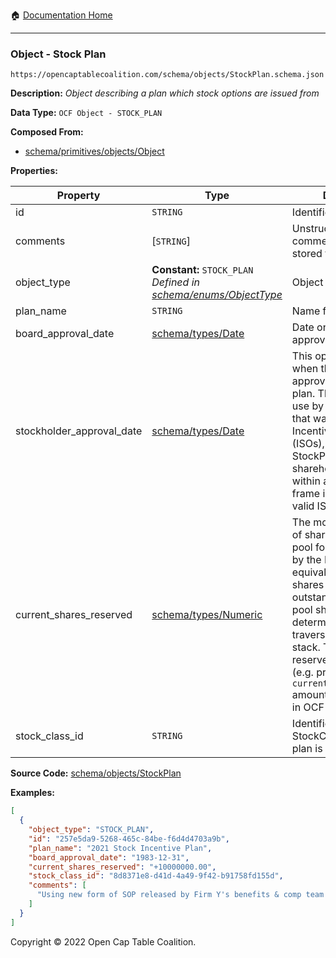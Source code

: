 :house: [Documentation Home](https://naveedn.github.io/Open-Cap-Format-OCF)

---

### Object - Stock Plan

`https://opencaptablecoalition.com/schema/objects/StockPlan.schema.json`

**Description:** _Object describing a plan which stock options are issued from_

**Data Type:** `OCF Object - STOCK_PLAN`

**Composed From:**

- [schema/primitives/objects/Object](https://naveedn.github.io/Open-Cap-Format-OCF/schema/primitives/objects/Object)

**Properties:**

| Property                  | Type                                                                                                                                         | Description                                                                                                                                                                                                                                                                                                                              | Required   |
| ------------------------- | -------------------------------------------------------------------------------------------------------------------------------------------- | ---------------------------------------------------------------------------------------------------------------------------------------------------------------------------------------------------------------------------------------------------------------------------------------------------------------------------------------- | ---------- |
| id                        | `STRING`                                                                                                                                     | Identifier for the object                                                                                                                                                                                                                                                                                                                | `REQUIRED` |
| comments                  | [`STRING`]                                                                                                                                   | Unstructured text comments related to and stored for the object                                                                                                                                                                                                                                                                          | -          |
| object_type               | **Constant:** `STOCK_PLAN`</br>_Defined in [schema/enums/ObjectType](https://naveedn.github.io/Open-Cap-Format-OCF/schema/enums/ObjectType)_ | Object type field                                                                                                                                                                                                                                                                                                                        | `REQUIRED` |
| plan_name                 | `STRING`                                                                                                                                     | Name for the stock plan                                                                                                                                                                                                                                                                                                                  | `REQUIRED` |
| board_approval_date       | [schema/types/Date](https://naveedn.github.io/Open-Cap-Format-OCF/schema/types/Date)                                                         | Date on which board approved the plan                                                                                                                                                                                                                                                                                                    | -          |
| stockholder_approval_date | [schema/types/Date](https://naveedn.github.io/Open-Cap-Format-OCF/schema/types/Date)                                                         | This optional field tracks when the stockholders approved this stock plan. This is intended for use by US companies that want to issue Incentive Stock Options (ISOs), as the issuing StockPlan must receive shareholder approval within a specified time frame in order to issue valid ISOs.                                            | -          |
| current_shares_reserved   | [schema/types/Numeric](https://naveedn.github.io/Open-Cap-Format-OCF/schema/types/Numeric)                                                   | The most recent number of shares reserved in the pool for this stock plan by the Board or equivalent body. Actual shares issued and outstanding from the pool should be determined by traversing the event stack. The plan's reserved share history (e.g. previous `current_shares_reserved` amounts) is not available in OCF version 1. | `REQUIRED` |
| stock_class_id            | `STRING`                                                                                                                                     | Identifier of the StockClass object this plan is composed of                                                                                                                                                                                                                                                                             | `REQUIRED` |

**Source Code:** [schema/objects/StockPlan](https://github.com/Open-Cap-Table-Coalition/Open-Cap-Format-OCF/blob/main/schema/objects/StockPlan.schema.json)

**Examples:**

```json
[
  {
    "object_type": "STOCK_PLAN",
    "id": "257e5da9-5268-465c-84be-f6d4d4703a9b",
    "plan_name": "2021 Stock Incentive Plan",
    "board_approval_date": "1983-12-31",
    "current_shares_reserved": "+10000000.00",
    "stock_class_id": "8d8371e8-d41d-4a49-9f42-b91758fd155d",
    "comments": [
      "Using new form of SOP released by Firm Y's benefits & comp team on 10/10/2021."
    ]
  }
]
```

Copyright © 2022 Open Cap Table Coalition.
